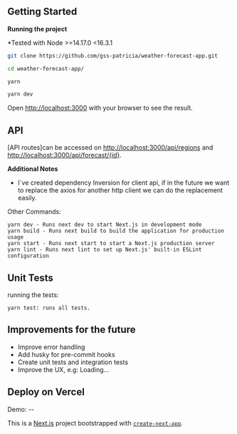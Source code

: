
## Getting Started

**Running the project**

*Tested with Node >=14.17.0 <16.3.1

```bash
git clone https://github.com/gss-patricia/weather-forecast-app.git

cd weather-forecast-app/

yarn

yarn dev
```

Open [http://localhost:3000](http://localhost:3000) with your browser to see the result.

## API

[API routes]can be accessed on [http://localhost:3000/api/regions](http://localhost:3000/api/regions) and [http://localhost:3000/api/forecast/{id}](http://localhost:3000/api/forecast/{id}).

**Additional Notes**
- I´ve created dependency Inversion for client api, if in the future we want to replace the axios for another http client we can do the replacement easily.

Other Commands:
```
yarn dev - Runs next dev to start Next.js in development mode
yarn build - Runs next build to build the application for production usage
yarn start - Runs next start to start a Next.js production server
yarn lint - Runs next lint to set up Next.js' built-in ESLint configuration
```

## Unit Tests
running the tests:

```
yarn test: runs all tests.
```

## Improvements for the future
- Improve error handling
- Add husky for pre-commit hooks
- Create unit tests and integration tests
- Improve the UX, e.g: Loading...

## Deploy on Vercel
Demo: --

This is a [Next.js](https://nextjs.org/) project bootstrapped with [`create-next-app`](https://github.com/vercel/next.js/tree/canary/packages/create-next-app).

